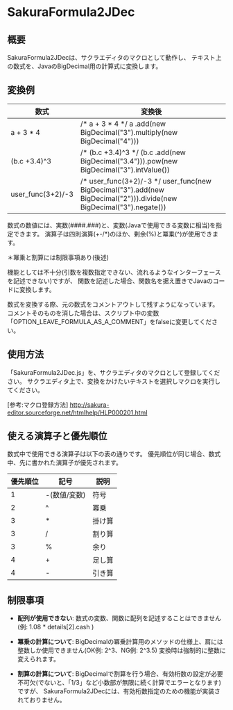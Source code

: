 ﻿SakuraFormula2JDec
==================

概要
----

SakuraFormula2JDecは、サクラエディタのマクロとして動作し、
テキスト上の数式を、JavaのBigDecimal用の計算式に変換します。


変換例
------

|数式|変換後|
|---|---|
| a + 3 * 4         | /* a + 3 * 4 */ a .add(new BigDecimal("3").multiply(new BigDecimal("4"))) |
| (b.c +3.4)^3      | /* (b.c +3.4)^3 */ (b.c .add(new BigDecimal("3.4"))).pow(new BigDecimal("3").intValue()) |
| user_func(3+2)/-3 | /* user_func(3+2)/-3 */ user_func(new BigDecimal("3").add(new BigDecimal("2"))).divide(new BigDecimal("3").negate()) |

数式の数値には、実数(####.###)と、変数(Javaで使用できる変数に相当)を指定できます。
演算子は四則演算(+-/*)のほか、剰余(%)と冪乗(^)が使用できます。

＊冪乗と割算には制限事項あり(後述)

機能としては不十分(引数を複数指定できない、流れるようなインターフェースを記述できない)ですが、
関数を記述した場合、関数名を据え置きでJavaのコードに変換します。

数式を変換する際、元の数式をコメントアウトして残すようになっています。
コメントそのものを消した場合は、スクリプト中の変数「OPTION_LEAVE_FORMULA_AS_A_COMMENT」をfalseに変更してください。


使用方法
------

「SakuraFormula2JDec.js」を、サクラエディタのマクロとして登録してください。
サクラエディタ上で、変換をかけたいテキストを選択しマクロを実行してください。 

[参考:マクロ登録方法]
http://sakura-editor.sourceforge.net/htmlhelp/HLP000201.html


使える演算子と優先順位
-------------------

数式中で使用できる演算子は以下の表の通りです。
優先順位が同じ場合、数式中、先に書かれた演算子が優先されます。

|優先順位|記号|説明|
|---|---|---|
|1| -(数値/変数) | 符号 |
|2| ^ | 冪乗|
|3| * |掛け算|
|3| / |割り算|
|3| % |余り|
|4| + |足し算|
|4| - |引き算|

制限事項
------

* **配列が使用できない**: 
数式の変数、関数に配列を記述することはできません(例: 1.08 * details[2].cash )

* **冪乗の計算について**: 
BigDecimalの冪乗計算用のメソッドの仕様上、肩には整数しか使用できません(OK例: 2^3、NG例: 2^3.5)
変換時は強制的に整数に変えられます。

* **割算の計算について**: 
BigDecimalで割算を行う場合、有効桁数の設定が必要不可欠(でないと、「1/3」など小数部が無限に続く計算でエラーとなります)ですが、
SakuraFormula2JDecには、有効桁数指定のための機能が実装されておりません。
